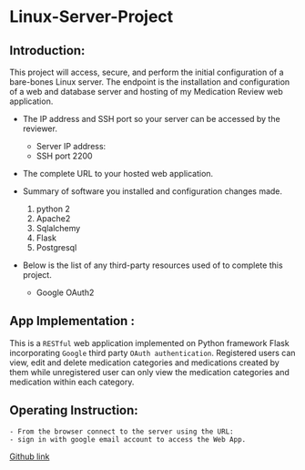 # Linux-Server-Project

## Introduction:
This project will access, secure, and perform the initial configuration of a bare-bones Linux server. The endpoint is the installation and configuration of a web and database server and hosting of my Medication Review web application.

  - The IP address and SSH port so your server can be accessed by the reviewer.
    - Server IP address:
    - SSH port 2200
  - The complete URL to your hosted web application.

  - Summary of software you installed and configuration changes made.
    1. python 2
    2. Apache2
    3. Sqlalchemy
    4. Flask
    5. Postgresql

  - Below is the list of any third-party resources used of to complete this project.
      - Google OAuth2


## App Implementation :
This is a `RESTful` web application implemented on Python framework Flask incorporating `Google` third party `OAuth authentication`. Registered users can view, edit and delete medication categories and medications created by them while unregistered user can only view the medication categories and medication within each category.

## Operating Instruction:
    - From the browser connect to the server using the URL:
    - sign in with google email account to access the Web App.

[Github link](https://github.com/jocoder22/Linux-Server-Project.git)
